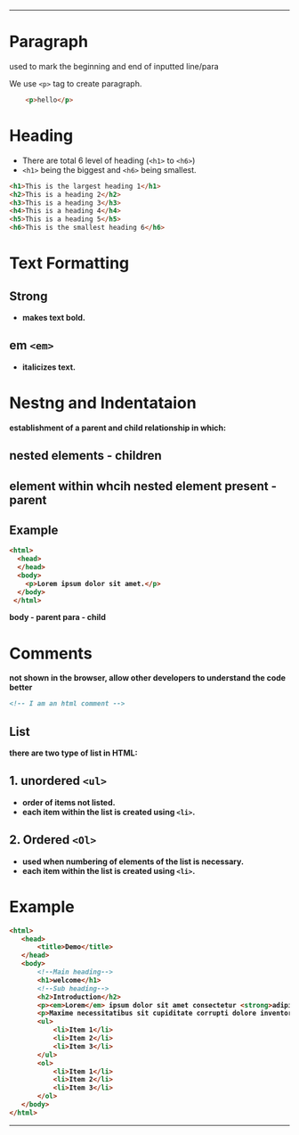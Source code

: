 ***

# Paragraph

used to mark the beginning and end of inputted line/para

 We use `<p>` tag to create paragraph.

```html
    <p>hello</p>
```

# Heading

- There are total 6 level of heading (`<h1>` to `<h6>`)
- `<h1>` being the biggest and `<h6>` being smallest.

```html
<h1>This is the largest heading 1</h1>
<h2>This is a heading 2</h2>
<h3>This is a heading 3</h3>
<h4>This is a heading 4</h4>
<h5>This is a heading 5</h5>
<h6>This is the smallest heading 6</h6>
```

# Text Formatting
## Strong <strong>
- makes text bold.

## em `<em>`
- italicizes text.

# Nestng and Indentataion

establishment of a parent and child relationship in which:
## nested elements - children 
## element within whcih nested element present - parent

## Example

```html
<html>
  <head>
  </head>
  <body>
    <p>Lorem ipsum dolor sit amet.</p>
  </body>
 </html>
 ```

body - parent 
para - child

# Comments

not shown in the browser, allow other developers to understand the code better

```html
<!-- I am an html comment -->
 ```


## List

there are two type of list in HTML:


## 1. unordered `<ul>`

- order of items not listed.
- each item within the list is created using `<li>`.

## 2. Ordered `<Ol>`
- used when numbering of elements of the list is necessary.
- each item within the list is created using `<li>`.

 # Example

 ```html
 <html>
    <head>
        <title>Demo</title>
    </head>
    <body>
        <!--Main heading-->
        <h1>welcome</h1>
        <!--Sub heading-->
        <h2>Introduction</h2>
        <p><em>Lorem</em> ipsum dolor sit amet consectetur <strong>adipisicing</strong> elit.</p>
        <p>Maxime necessitatibus sit cupiditate corrupti dolore inventore debitis. Laborum molestias dolor hic quis perferendis voluptas, earum, voluptate quam aut, alias vel. Blanditiis!</p>
        <ul>
            <li>Item 1</li>
            <li>Item 2</li>
            <li>Item 3</li>
        </ul>
        <ol>
            <li>Item 1</li>
            <li>Item 2</li>
            <li>Item 3</li>
        </ol>
    </body>
</html>
```

***
